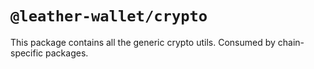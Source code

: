 # `@leather-wallet/crypto`

This package contains all the generic crypto utils. Consumed by chain-specific packages.